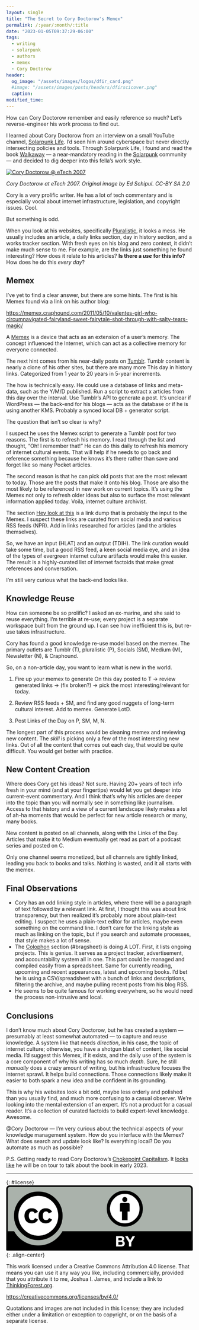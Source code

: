 ```yaml
---
layout: single
title: "The Secret to Cory Doctorow's Memex"
permalink: /:year/:month/:title
date: "2023-01-05T09:37:29-06:00"
tags:
  - writing
  - solarpunk
  - authors
  - memex
  - Cory Doctorow
header:
  og_image: "/assets/images/logos/dfir_card.png"
  #image: "/assets/images/posts/headers/dfirscicover.png"
  caption:
modified_time:
---
```

 
How can Cory Doctorow remember and easily reference so much? Let’s reverse-engineer his work process to find out.

I learned about Cory Doctorow from an interview on a small YouTube channel, [Solarpunk Life](https://www.youtube.com/watch?v=mmosdDCrL-4). I’d seen him around cyberspace but never directly intersecting policies and tools. Through Solarpunk Life, I found and read the book [Walkaway](https://craphound.com/category/walkaway/) — a near-mandatory reading in the [Solarpunk](https://en.wikipedia.org/wiki/Solarpunk) community — and decided to dig deeper into this fella’s work style.

<a data-flickr-embed="true" href="https://www.flickr.com/photos/eschipul/437288525/" title="Cory Doctorow @ eTech 2007"><img src="https://live.staticflickr.com/176/437288525_01a05ada4f.jpg" width="500" height="333" alt="Cory Doctorow @ eTech 2007"></a><script async src="//embedr.flickr.com/assets/client-code.js" charset="utf-8"></script>

*Cory Doctorow at eTech 2007. Original image by Ed Schipul. CC-BY SA 2.0*

Cory is a very prolific writer. He has a lot of tech commentary and is especially vocal about internet infrastructure, legislation, and copyright issues. Cool.

But something is odd.

When you look at his websites, specifically [Pluralistic](https://pluralistic.net/), it looks a mess. He usually includes an article, a daily links section, day in history section, and a works tracker section. With fresh eyes on his blog and zero context, it didn’t make much sense to me. For example, are the links just something he found interesting? How does it relate to his articles? **Is there a *use* for this info?** How does he do this *every day*?

## Memex

I’ve yet to find a clear answer, but there are some hints. The first is his Memex found via a link on his author blog:

<https://memex.craphound.com/2011/05/10/valentes-girl-who-circumnavigated-fairyland-sweet-fairytale-shot-through-with-salty-tears-magic/>

A [Memex](https://en.wikipedia.org/wiki/Memex) is a device that acts as an extension of a user’s memory. The concept influenced the Internet, which can act as a collective memory for everyone connected.

The next hint comes from his near-daily posts on [Tumblr](https://mostlysignssomeportents.tumblr.com/tagged/pluralistic). Tumblr content is nearly a clone of his other sites, but there are many more This day in history links. Categorized from 1 year to 20 years in 5-year increments.

The how is technically easy. He could use a database of links and meta-data, such as the Y/M/D published. Run a script to extract x articles from this day over the interval. Use Tumblr’s API to generate a post. It’s unclear if WordPress — the back-end for his blogs — acts as the database or if he is using another KMS. Probably a synced local DB + generator script.

The question that isn’t so clear is why?

I suspect he uses the Memex script to generate a Tumblr post for two reasons. The first is to refresh his memory. I read through the list and thought, “Oh! I remember that!” He can do this daily to refresh his memory of internet cultural events. That will help if he needs to go back and reference something because he knows it’s there rather than save and forget like so many Pocket articles.

The second reason is that he can pick old posts that are the most relevant to today. Those are the posts that make it onto his blog. Those are also the most likely to be referenced in new work on current topics. It’s using the Memex not only to refresh older ideas but also to surface the most relevant information applied today. Voila, internet culture archivist.

The section [Hey look at this](https://pluralistic.net/2022/12/23/semipermeable-membranes/#linkdump) is a link dump that is probably the input to the Memex. I suspect these links are curated from social media and various RSS feeds (NPR). Add in links researched for articles (and the articles themselves).

So, we have an input (HLAT) and an output (TDIH). The link curation would take some time, but a good RSS feed, a keen social media eye, and an idea of the types of evergreen internet culture artifacts would make this easier. The result is a highly-curated list of internet factoids that make great references and conversation.

I’m still very curious what the back-end looks like.

## Knowledge Reuse

How can someone be so prolific? I asked an ex-marine, and she said to reuse everything. I’m terrible at re-use; every project is a separate workspace built from the ground up. I can see how inefficient this is, but re-use takes infrastructure.

Cory has found a good knowledge re-use model based on the memex. The primary outlets are Tumblr (T), pluralistic (P), Socials (SM), Medium (M), Newsletter (N), & Craphound.

So, on a non-article day, you want to learn what is new in the world.

1. Fire up your memex to generate On this day posted to T -> review generated links -> (fix broken?) -> pick the most interesting/relevant for today.

2. Review RSS feeds + SM, and find any good nuggets of long-term cultural interest. Add to memex. Generate LotD.

3. Post Links of the Day on P, SM, M, N.

The longest part of this process would be cleaning memex and reviewing new content. The *skill* is picking only a few of the most interesting new links. Out of all the content that comes out each day, that would be quite difficult. You would get better with practice.

## New Content Creation

Where does Cory get his ideas? Not sure. Having 20+ years of tech info fresh in your mind (and at your fingertips) would let you get deeper into current-event commentary. And I think that’s why his articles are deeper into the topic than you will normally see in something like journalism. Access to that history and a view of a current landscape likely makes a lot of ah-ha moments that would be perfect for new article research or many, many books.

New content is posted on all channels, along with the Links of the Day. Articles that make it to Medium eventually get read as part of a podcast series and posted on C.

Only one channel seems monetized, but all channels are tightly linked, leading you back to books and talks. Nothing is wasted, and it all starts with the memex.

## Final Observations

* Cory has an odd linking style in articles, where there will be a paragraph of text followed by a relevant link. At first, I thought this was about link transparency, but then realized it’s probably more about plain-text editing. I suspect he uses a plain-text editor for articles, maybe even something on the command line. I don’t care for the linking style as much as linking on the topic, but if you search and automate processes, that style makes a lot of sense.
* The [Colophon](https://pluralistic.net/2022/12/20/free-for-2023/#bragsheet) section (#bragsheet) is doing A LOT. First, it lists ongoing projects. This is genius. It serves as a project tracker, advertisement, and accountability system all in one. This part could be managed and compiled easily from a spreadsheet. Same for currently reading, upcoming and recent appearances, latest and upcoming books. I’d bet he is using a CSV/spreadsheet with a bunch of links and descriptions, filtering the archive, and maybe pulling recent posts from his blog RSS.
* He seems to be quite famous for working everywhere, so he would need the process non-intrusive and local.

## Conclusions

I don’t know much about Cory Doctorow, but he has created a system — presumably at least somewhat automated — to capture and reuse knowledge. A system like that needs *direction*, in his case, the topic of internet culture; otherwise, you have a shotgun blast of content, like social media. I’d suggest this Memex, if it exists, and the daily use of the system is a core component of why his writing has so much *depth*. Sure, he still *manually* does a crazy amount of writing, but his infrastructure focuses the internet sprawl. It helps build connections. Those connections likely make it easier to both spark a new idea and be confident in its grounding.

This is why his websites look a bit odd, maybe less orderly and polished than you usually find, and much more confusing to a casual observer. We’re looking into the mental extension of an expert. It’s not a product for a casual reader. It’s a collection of curated factoids to build expert-level knowledge. Awesome.

@Cory Doctorow — I’m very curious about the technical aspects of your knowledge management system. How do you interface with the Memex? What does search and update look like? Is everything local? Do you automate as much as possible?

P.S. Getting ready to read Cory Doctorow’s [Chokepoint Capitalism](https://craphound.com/category/chokepoint/). It [looks like](https://pluralistic.net/2022/12/24/looking-back/#bragsheet) he will be on tour to talk about the book in early 2023.

---

{: #license}
![Creative Commons Attribution 4.0 license](/assets/images/ccby4.webp){: .align-center}

This work licensed under a Creative Commons Attribution 4.0 license. That means you can use it any way you like, including commercially, provided that you attribute it to me, Joshua I. James, and include a link to [ThinkingForest.org](https://thinkingforest.org).

<https://creativecommons.org/licenses/by/4.0/>

Quotations and images are not included in this license; they are included either under a limitation or exception to copyright, or on the basis of a separate license.
